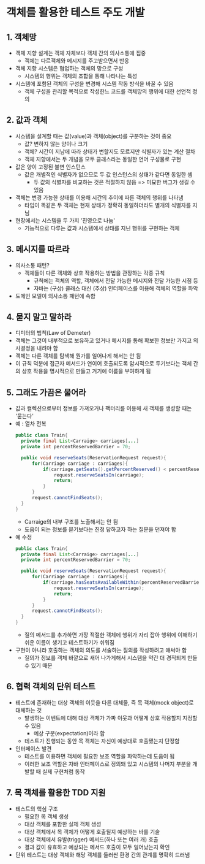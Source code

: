 # 객체를 활용한 테스트 주도 개발

## 1. 객체망
- 객체 지향 설계는 객체 자체보다 객체 간의 의사소통에 집중
  - 객체는 다르객체와 메시지를 주고받으면서 반응
- 객체 지향 시스템은 협업하는 객체의 망으로 구성
  - 시스템의 행위는 객체의 조합을 통해 나타나는 특성
- 시스템에 포함된 객체의 구성을 변경해 시스템 작동 방식을 바꿀 수 있음
  - 객체 구성을 관리할 목적으로 작성한느 코드를 객체망의 행위에 대한 선언적 정의

## 2. 값과 객체
- 시스템을 설계할 때는 값(value)과 객체(object)를 구분하는 것이 중요
  - 값? 변하지 않는 양이나 크기
  - 객체? 시간이 지남에 따라 상태가 변할지도 모르지만 식별자가 있는 계산 절차
  - 객체 지향에서는 두 개념을 모두 클래스라는 동일한 언어 구성물로 구현
- 값은 양이 고정된 불변 인스턴스
  - 값은 개별적인 식별자가 없으므로 두 값 인스턴스의 상태가 같다면 동일한 셈
    - 두 값의 식별자를 비교하는 것은 적절하지 않음 => 미묘한 버그가 생길 수 있음
- 객체는 변경 가능한 상태를 이용해 시간의 추이에 따른 객체의 행위를 나타냄
  - 타입이 똑같은 두 객체는 현재 상태가 정확히 동일하더라도 별개의 식별자를 지님
- 현장에서는 시스템을 두 가지 '진영으로 나눔'
  - 기능적으로 다루는 값과 시스템에서 상태를 지닌 행위를 구현하는 객체

## 3. 메시지를 따르라
- 의사소통 패턴? 
  - 객체들이 다른 객체와 상호 작용하는 방법을 관장하는 각종 규칙
    - 규칙에는 객체의 역할, 객체에서 전달 가능한 메시지와 전달 가능한 시점 등
    - 자바는 (구상) 클래스 대신 (추상) 인터페이스를 이용해 객체의 역할을 파악
- 도메인 모델이 의사소통 패턴에 속함

## 4. 묻지 말고 말하라
- 디미터의 법칙(Law of Demeter)
- 객체는 그것이 내부적으로 보유하고 있거나 메시지를 통해 확보한 정보만 가지고 의사결정을 내려야 함
- 객체는 다른 객체를 탐색해 뭔가를 일어나게 해서는 안 됨
- 이 규칙 덕분에 접근자 메서드가 연이어 호출되도록 암시적으로 두기보다는 객체 간의 상호 작용을 명시적으로 만들고 거기에 이름을 부여하게 됨

## 5. 그래도 가끔은 물어라
- 값과 컬렉션으로부터 정보를 가져오거나 팩터리를 이용해 새 객체를 생성할 때는 '묻는다'
- 예 : 열차 전복
  ```java
  public class Train{
    private final List<Carraige> carriages[...]
    private int percentReservedBarrier = 70;
  
    public void reserveSeats(ReservationRequest request){
        for(Carriage carriage : carriages){
            if(carriage.getSeats().getPercentReserved() < percentReservedBarrier){
                request.reserveSeatsIn(carriage);
                return;
            }
        }
        request.cannotFindSeats();
    }
  }
  ```
  - Carraige의 내부 구조를 노출해서는 안 됨
  - 도움이 되는 정보를 묻기보다는 진정 답하고자 하는 질문을 던져야 함
- 예 수정
  ```java
  public class Train{
    private final List<Carraige> carriages[...]
    private int percentReservedBarrier = 70;
  
    public void reserveSeats(ReservationRequest request){
        for(Carriage carriage : carriages){
            if(carriage.hasSeatsAvailableWithin(percentReservedBarrier)){
                request.reserveSeatsIn(carriage);
                return;
            }
        }
        request.cannotFindSeats();
    }
  }
  ```
  - 질의 메서드를 추가하면 가장 적절한 객체에 행위가 자리 잡아 행위에 이해하기 쉬운 이름이 생기고 테스트하기가 쉬워짐
- 구현이 아니라 호출하는 객체의 의도를 서술하는 질의를 작성하려고 애써야 함
  - 질의가 정보를 객체 바깥으로 새어 나가게해서 시스템을 약간 더 경직되게 만들 수 있기 때문

## 6. 협력 객체의 단위 테스트
- 테스트에 존재하는 대상 객체의 이웃을 다른 대체물, 즉 목 객체(mock object)로 대체하는 것
  - 발생하는 이벤트에 대해 대상 객체가 가짜 이웃과 어떻게 상호 작용할지 지정할 수 있음
    - 예상 구문(expectation)이라 함
  - 테스트가 진행되는 동안 목 객체는 자신이 예상대로 호출됐는지 단정함
- 인터페이스 발견
  - 테스트를 이용하면 객체에 필요한 보조 역할을 파악하는데 도움이 됨
  - 이러한 보조 역할은 자바 인터페이스로 정의돼 있고 시스템의 나머지 부분을 개발할 때 실제 구현처럼 동작

## 7. 목 객체를 활용한 TDD 지원
- 테스트의 핵심 구조
  - 필요한 목 객체 생성
  - 대상 객체를 포함한 실제 객체 생성
  - 대상 객체에서 목 객체가 어떻게 호출될지 예상하는 바를 기술
  - 대상 객체에서 유발(trigger) 메서드(하나 또는 여러 개) 호출
  - 결과 값이 유효하고 예상되는 메서드 호출이 모두 일어났는지 확인
- 단위 테스트는 대상 객체와 해당 객체를 둘러싼 환경 간의 관계를 명확히 드러냄